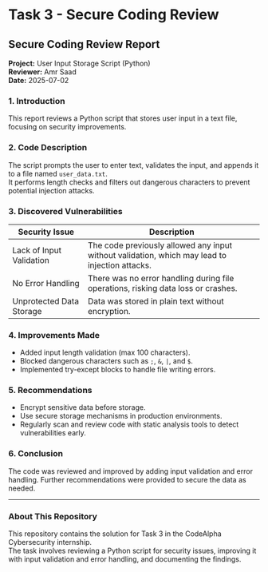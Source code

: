 # Task 3 - Secure Coding Review

## Secure Coding Review Report

**Project:** User Input Storage Script (Python)  
**Reviewer:** Amr Saad  
**Date:** 2025-07-02  

### 1. Introduction

This report reviews a Python script that stores user input in a text file, focusing on security improvements.

### 2. Code Description

The script prompts the user to enter text, validates the input, and appends it to a file named `user_data.txt`.  
It performs length checks and filters out dangerous characters to prevent potential injection attacks.

### 3. Discovered Vulnerabilities

| Security Issue           | Description                                                                  |
|-------------------------|------------------------------------------------------------------------------|
| Lack of Input Validation | The code previously allowed any input without validation, which may lead to injection attacks. |
| No Error Handling        | There was no error handling during file operations, risking data loss or crashes. |
| Unprotected Data Storage | Data was stored in plain text without encryption.                           |

### 4. Improvements Made

- Added input length validation (max 100 characters).  
- Blocked dangerous characters such as `;`, `&`, `|`, and `$`.  
- Implemented try-except blocks to handle file writing errors.

### 5. Recommendations

- Encrypt sensitive data before storage.  
- Use secure storage mechanisms in production environments.  
- Regularly scan and review code with static analysis tools to detect vulnerabilities early.

### 6. Conclusion

The code was reviewed and improved by adding input validation and error handling. Further recommendations were provided to secure the data as needed.

---

### About This Repository

This repository contains the solution for Task 3 in the CodeAlpha Cybersecurity internship.  
The task involves reviewing a Python script for security issues, improving it with input validation and error handling, and documenting the findings.

